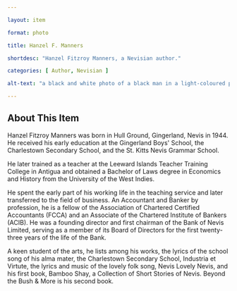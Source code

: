 ```yaml
--- 

layout: item

format: photo 

title: Hanzel F. Manners 

shortdesc: "Hanzel Fitzroy Manners, a Nevisian author."

categories: [ Author, Nevisian ] 

alt-text: "a black and white photo of a black man in a light-coloured polo shirt"

--- 
```


## About This Item 

Hanzel Fitzroy Manners was born in Hull Ground, Gingerland, Nevis in 1944. He received his early education at the Gingerland Boys' School, the Charlestown Secondary School, and the St. Kitts Nevis Grammar School. 

He later trained as a teacher at the Leeward Islands Teacher Training College in Antigua and obtained a Bachelor of Laws degree in Economics and History from the University of the West Indies. 

He spent the early part of his working life in the teaching service and later transferred to the field of business. An Accountant and Banker by profession, he is a fellow of the Association of Chartered Certified Accountants (FCCA) and an Associate of the Chartered Institute of Bankers (ACIB). He was a founding director and first chairman of the Bank of Nevis Limited, serving as a member of its Board of Directors for the first twenty-three years of the life of the Bank. 

A keen student of the arts, he lists among his works, the lyrics of the school song of his alma mater, the Charlestown Secondary School, Industria et Virtute, the lyrics and music of the lovely folk song, Nevis Lovely Nevis, and his first book, Bamboo Shay, a Collection of Short Stories of Nevis. Beyond the Bush & More is his second book.
